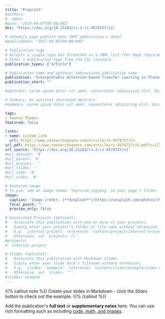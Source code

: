 ```yaml
---
title: "Preprint"
#authors:
#- admin
#date: "2019-04-07T00:00:00Z"
doi: "https://doi.org/10.21203/rs.3.rs-4574727/v1"

# Schedule page publish date (NOT publication's date).
#publishDate: "2017-01-01T00:00:00Z"

# Publication type.
# Accepts a single type but formatted as a YAML list (for Hugo requirements).
# Enter a publication type from the CSL standard.
publication_types: ["article"]

# Publication name and optional abbreviated publication name.
publication: "Interpretable Attention-based Transfer Learning in Plasma Catalysis: A Study on the Role of Surface Charge"
publication_short: ""

#abstract: Lorem ipsum dolor sit amet, consectetur adipiscing elit. Duis posuere tellus ac convallis placerat. Proin #tincidunt magna sed ex sollicitudin condimentum. Sed ac faucibus dolor, scelerisque sollicitudin nisi. Cras purus #urna, suscipit quis sapien eu, pulvinar tempor diam. Quisque risus orci, mollis id ante sit amet, gravida egestas #nisl. Sed ac tempus magna. Proin in dui enim. Donec condimentum, sem id dapibus fringilla, tellus enim condimentum #arcu, nec volutpat est felis vel metus. Vestibulum sit amet erat at nulla eleifend gravida.

# Summary. An optional shortened abstract.
#summary: Lorem ipsum dolor sit amet, consectetur adipiscing elit. Duis posuere tellus ac convallis placerat. Proin #tincidunt magna sed ex sollicitudin condimentum.

tags:
- Source Themes
featured: false

links:
- name: Custom Link
  url: https://www.researchsquare.com/article/rs-4574727/v1
url_pdf: https://www.researchsquare.com/article/rs-4574727/v1.pdf?c=1729708753000
url_source: 'https://doi.org/10.21203/rs.3.rs-4574727/v1'
#url_dataset: '#'
#url_poster: '#'
#url_project: ''
#url_slides: ''
#url_code: '#'
#url_video: '#'

# Featured image
# To use, add an image named `featured.jpg/png` to your page's folder. 
image:
  caption: 'Image credit: [**Unsplash**](https://unsplash.com/photos/s9CC2SKySJM)'
  focal_point: ""
  preview_only: false

# Associated Projects (optional).
#   Associate this publication with one or more of your projects.
#   Simply enter your project's folder or file name without extension.
#   E.g. `internal-project` references `content/project/internal-project/index.md`.
#   Otherwise, set `projects: []`.
#projects:
#- internal-project

# Slides (optional).
#   Associate this publication with Markdown slides.
#   Simply enter your slide deck's filename without extension.
#   E.g. `slides: "example"` references `content/slides/example/index.md`.
#   Otherwise, set `slides: ""`.
#slides: example
---
```


{{% callout note %}}
Create your slides in Markdown - click the *Slides* button to check out the example.
{{% /callout %}}

Add the publication's **full text** or **supplementary notes** here. You can use rich formatting such as including [code, math, and images](https://docs.hugoblox.com/content/writing-markdown-latex/).
